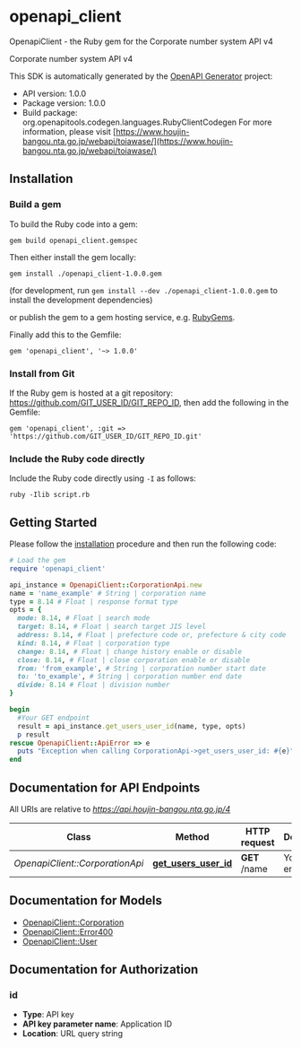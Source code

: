 # openapi_client

OpenapiClient - the Ruby gem for the Corporate number system API v4

Corporate number system API v4

This SDK is automatically generated by the [OpenAPI Generator](https://openapi-generator.tech) project:

- API version: 1.0.0
- Package version: 1.0.0
- Build package: org.openapitools.codegen.languages.RubyClientCodegen
For more information, please visit [https://www.houjin-bangou.nta.go.jp/webapi/toiawase/](https://www.houjin-bangou.nta.go.jp/webapi/toiawase/)

## Installation

### Build a gem

To build the Ruby code into a gem:

```shell
gem build openapi_client.gemspec
```

Then either install the gem locally:

```shell
gem install ./openapi_client-1.0.0.gem
```

(for development, run `gem install --dev ./openapi_client-1.0.0.gem` to install the development dependencies)

or publish the gem to a gem hosting service, e.g. [RubyGems](https://rubygems.org/).

Finally add this to the Gemfile:

    gem 'openapi_client', '~> 1.0.0'

### Install from Git

If the Ruby gem is hosted at a git repository: https://github.com/GIT_USER_ID/GIT_REPO_ID, then add the following in the Gemfile:

    gem 'openapi_client', :git => 'https://github.com/GIT_USER_ID/GIT_REPO_ID.git'

### Include the Ruby code directly

Include the Ruby code directly using `-I` as follows:

```shell
ruby -Ilib script.rb
```

## Getting Started

Please follow the [installation](#installation) procedure and then run the following code:

```ruby
# Load the gem
require 'openapi_client'

api_instance = OpenapiClient::CorporationApi.new
name = 'name_example' # String | corporation name
type = 8.14 # Float | response format type
opts = {
  mode: 8.14, # Float | search mode
  target: 8.14, # Float | search target JIS level
  address: 8.14, # Float | prefecture code or, prefecture & city code
  kind: 8.14, # Float | corporation type
  change: 8.14, # Float | change history enable or disable
  close: 8.14, # Float | close corporation enable or disable
  from: 'from_example', # String | corporation number start date
  to: 'to_example', # String | corporation number end date
  divide: 8.14 # Float | division number
}

begin
  #Your GET endpoint
  result = api_instance.get_users_user_id(name, type, opts)
  p result
rescue OpenapiClient::ApiError => e
  puts "Exception when calling CorporationApi->get_users_user_id: #{e}"
end

```

## Documentation for API Endpoints

All URIs are relative to *https://api.houjin-bangou.nta.go.jp/4*

Class | Method | HTTP request | Description
------------ | ------------- | ------------- | -------------
*OpenapiClient::CorporationApi* | [**get_users_user_id**](docs/CorporationApi.md#get_users_user_id) | **GET** /name | Your GET endpoint


## Documentation for Models

 - [OpenapiClient::Corporation](docs/Corporation.md)
 - [OpenapiClient::Error400](docs/Error400.md)
 - [OpenapiClient::User](docs/User.md)


## Documentation for Authorization


### id


- **Type**: API key
- **API key parameter name**: Application ID
- **Location**: URL query string

